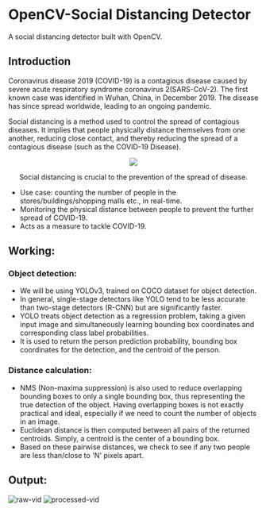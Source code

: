 <h1 align="left">
    OpenCV-Social Distancing Detector
</h1>

A social distancing detector built with OpenCV.

<h2> Introduction<span style='font-size:100px;'></h2>	
<p>
    Coronavirus disease 2019 (COVID-19) is a contagious disease caused by severe acute respiratory syndrome coronavirus 2(SARS-CoV-2).
The first known case was identified in Wuhan, China, in December 2019. The disease has since spread worldwide, leading to an ongoing pandemic.
</p>
<p>
Social distancing is a method used to control the spread of contagious diseases. It implies that people physically distance themselves from one another, reducing close contact, and thereby reducing the spread of a contagious disease (such as the COVID-19 Disease).
</p>

<p align="center">
  <img src="https://blog.aginglifecare.org/wp-content/uploads/2020/03/Social-Distancing-Coronavirus-Poster-1.png">
</p>

<p align="center">
   Social distancing is crucial to the prevention of the spread of disease.
</p>

* Use case: counting the number of people in the stores/buildings/shopping malls etc., in real-time.
* Monitoring the physical distance between people to prevent the further spread of COVID-19.
* Acts as a measure to tackle COVID-19.

## Working:

### Object detection:

* We will be using YOLOv3, trained on COCO dataset for object detection.
* In general, single-stage detectors like YOLO tend to be less accurate than two-stage detectors (R-CNN) but are significantly faster.
* YOLO treats object detection as a regression problem, taking a given input image and simultaneously learning bounding box coordinates and corresponding class label probabilities.
* It is used to return the person prediction probability, bounding box coordinates for the detection, and the centroid of the person.

### Distance calculation:

* NMS (Non-maxima suppression) is also used to reduce overlapping bounding boxes to only a single bounding box, thus representing the true detection of the object. Having overlapping boxes is not exactly practical and ideal, especially if we need to count the number of objects in an image.
* Euclidean distance is then computed between all pairs of the returned centroids. Simply, a centroid is the center of a bounding box.
* Based on these pairwise distances, we check to see if any two people are less than/close to 'N' pixels apart.



## Output:
![raw-vid](res/demo0.gif "Unprocessed video") ![processed-vid](res/demo1.gif "Processed video")

